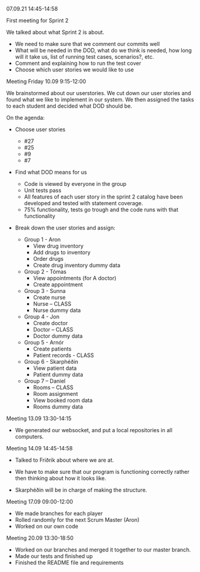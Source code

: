 07.09.21 14:45-14:58

First meeting for Sprint 2

We talked about what Sprint 2 is about.

- We need to make sure that we comment our commits well
- What will be needed in the DOD, what do we think is needed, how long will it take us, list of running test cases, scenarios?, etc.
- Comment and explaining how to run the test cover
- Choose which user stories we would like to use
    
Meeting Friday 10.09 9:15-12:00

We brainstormed about our userstories. We cut down our user stories and found what we like to implement in our system.
We then assigned the tasks to each student and decided what DOD should be.

On the agenda:

- Choose user stories
    - #27
    - #25
    - #9
    - #7

- Find what DOD means for us
    - Code is viewed by everyone in the group
    - Unit tests pass
    - All features of each user story in the sprint 2 catalog have been developed and tested with statement coverage.
    - 75% functionality, tests go trough and the code runs with that functionality

- Break down the user stories and assign:
    - Group 1 - Aron
        - View drug inventory
        - Add drugs to inventory
        - Order drugs
        - Create drug inventory dummy data
    - Group 2 - Tómas
        - View appointments (for A doctor)
        - Create appointment
    - Group 3 - Sunna
        - Create nurse
        - Nurse – CLASS
        - Nurse dummy data
    - Group 4 - Jon
        - Create doctor
        - Doctor – CLASS
        - Doctor dummy data
    - Group 5 - Arnór
        - Create patients
        - Patient records - CLASS
    - Group 6 - Skarphéðin
        - View patient data
        - Patient dummy data
    - Group 7 – Daniel
        - Rooms – CLASS
        - Room assignment
        - View booked room data
        - Rooms dummy data

Meeting 13.09 13:30-14:15

- We generated our websocket, and put a local repositories in all computers.

Meeting 14.09 14:45-14:58

- Talked to Friðrik about where we are at. 

- We have to make sure that our program is functioning correctly rather then thinking about how it looks like.
- Skarphéðin will be in charge of making the structure.

Meeting 17.09 09:00-12:00

- We made branches for each player
- Rolled randomly for the next Scrum Master (Aron)
- Worked on our own code

Meeting 20.09 13:30-18:50

- Worked on our branches and merged it together to our master branch.
- Made our tests and finished up
- Finished the README file and requirements
